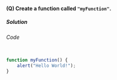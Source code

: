 #### (Q) Create a function called `"myFunction"`.

<h5>Solution</h5>

###### Code

```JavaScript

function myFunction() {
    alert("Hello World!");
}

```
